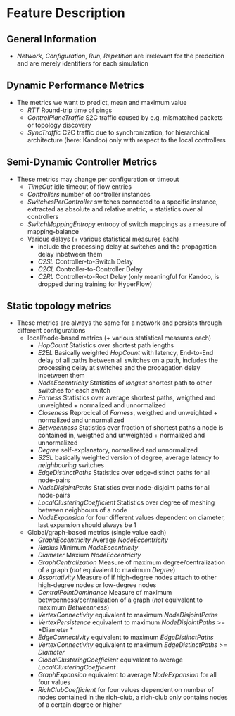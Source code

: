 # Feature Description

## General Information
- *Network*, *Configuration*, *Run*, *Repetition* are irrelevant for the predcition and are merely identifiers for each simulation

## Dynamic Performance Metrics
- The metrics we want to predict, mean and maximum value
	- *RTT* Round-trip time of pings
	- *ControlPlaneTraffic* S2C traffic caused by e.g. mismatched packets or topology discovery
	- *SyncTraffic* C2C traffic due to synchronization, for hierarchical architecture (here: Kandoo) only with respect to the local controllers

## Semi-Dynamic Controller Metrics
- These metrics may change per configuration or timeout
	- *TimeOut* idle timeout of flow entries
	- *Controllers* number of controller instances
	- *SwitchesPerController* switches connected to a specific instance, extracted as absolute and relative metric, + statistics over all controllers
	- *SwitchMappingEntropy* entropy of switch mappings as a measure of mapping-balance
	- Various delays (+ various statistical measures each)
		- include the processing delay at switches and the propagation delay inbetween them
		- *C2SL* Controller-to-Switch Delay
		- *C2CL* Controller-to-Controller Delay
		- *C2RL* Controller-to-Root Delay (only meaningful for Kandoo, is dropped during training for HyperFlow)

## Static topology metrics
- These metrics are always the same for a network and persists through different configurations
	- local/node-based metrics (+ various statistical measures each)
		- *HopCount* Statistics over shortest path lengths
		- *E2EL* Basically weighted *HopCount* with latency, End-to-End delay of all paths between all switches on a path, includes the processing delay at switches and the propagation delay inbetween them
		- *NodeEccentricity* Statistics of *longest* shortest path to other switches for each switch
		- *Farness* Statistics over average shortest paths, weigthed and unweighted + normalized and unnormalized
		- *Closeness* Reprocical of *Farness*, weigthed and unweighted + normalized and unnormalized
		- *Betweenness* Statistics over fraction of shortest paths a node is contained in, weigthed and unweighted + normalized and unnormalized
		- *Degree* self-explanatory, normalized and unnormalized
		- *S2SL* basically weighted version of degree, average latency to *neighbouring* switches
		- *EdgeDistinctPaths* Statistics over edge-distinct paths for all node-pairs
		- *NodeDisjointPaths* Statistics over node-disjoint paths for all node-pairs
		- *LocalClusteringCoefficient* Statistics over degree of meshing between neighbours of a node
		- *NodeExpansion* for four different values dependent on diameter, last expansion should always be 1
	- Global/graph-based metrics (single value each)
		- *GraphEccentricity* Average *NodeEccentricity*
		- *Radius* Minimum *NodeEccentricity*
		- *Diameter* Maxium *NodeEccentricity*
		- *GraphCentralization* Measure of maximum degree/centralization of a graph (_not_ equivalent to maximum *Degree*) 
		- *Assortativity* Measure  of if high-degree nodes attach to other high-degree nodes or low-degree nodes
		- *CentralPointDominance* Measure of maximum betweenness/centralization of a graph (_not_ equivalent to maximum *Betweenness*)
		- *VertexConnectivity* equivalent to maximum *NodeDisjointPaths*
		- *VertexPersistence*  equivalent to maximum *NodeDisjointPaths* >= *Diameter *
		- *EdgeConnectivity* equivalent to maximum *EdgeDistinctPaths* 
		- *VertexConnectivity* equivalent to maximum *EdgeDistinctPaths*  >= *Diameter* 
		- *GlobalClusteringCoefficient* equivalent to average *LocalClusteringCoefficient*
		- *GraphExpansion* equivalent to average *NodeExpansion* for all four values
		- *RichClubCoefficient* for four values dependent on number of nodes contained in the rich-club, a rich-club only contains nodes of a certain degree or higher

